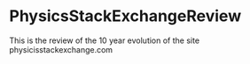 # PhysicsStackExchangeReview
This is the review of the 10 year evolution of the site physicisstackexchange.com
